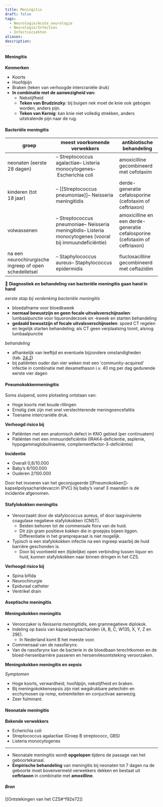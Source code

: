 ```yaml
---
title: Meningitis
draft: false
tags:
  - Neurologie/Acute_neurologie
  - Neurologie/Infecties
  - Infectieziekten
aliases: 
description:
---
```


#### Meningitis

**Kenmerken**
- Koorts
- Hoofdpijn
- Braken (teken van verhoogde intercraniële druk)
- **In combinatie met de aanwezigheid van:**
    - Nekstijfheid
    - **Teken van Brudzinzky**: bij buigen nek moet de knie ook gebogen worden, anders pijn.
    - **Teken van Kernig**: kan knie niet volledig strekken, anders uitstralende pijn naar de rug.

#### Bacteriële meningitis

| groep | meest voorkomende verwekkers | antibiotische behandeling |
| --- | --- | --- |
| neonaten (eerste 28 dagen) | – Streptococcus agalactiae– Listeria monocytogenes– Escherichia coli | amoxicilline gecombineerd met cefotaxim |
| kinderen (tot 18 jaar) | – [[Streptococcus pneumoniae]]– Neisseria meningitidis | derde-generatie cefalosporine (cefotaxim of ceftriaxon) |
| volwassenen | – Streptococcus pneumoniae– Neisseria meningitidis– Listeria monocytogenes (vooral bij immuundeficiëntie) | amoxicilline en een derde-generatie cefalosporine (cefotaxim of ceftriaxon) |
| na een neurochirurgische ingreep of open schedelletsel | – Staphylococcus aureus– Staphylococcus epidermidis | flucloxacilline gecombineerd met ceftazidim |

🔎 **Diagnostiek en behandeling van bacteriële meningitis gaan hand in hand**

*eerste stap bij verdenking bacteriële meningitis*

- bloedafname voor bloedkweek
- **normaal bewustzijn en geen focale uitvalsverschijnselen**: lumbaalpunctie voor liquoronderzoek en -kweek en starten behandeling
- **gedaald bewustzijn of focale uitvalsverschijnselen**: spoed CT regelen en tegelijk starten behandeling; als CT geen verplaatsing toont, alsnog lumbaalpunctie

*behandeling*

- afhankelijk van leeftijd en eventuele bijzondere omstandigheden (tab. [24.2](https://mijn-bsl-nl.ru.idm.oclc.org/infecties/16963076#Tab2))
- bij patiënten ouder dan vier weken met een ‘community-acquired’ infectie in combinatie met dexamethason i.v. 40 mg per dag gedurende eerste vier dagen

#### Pneumokokkenmeningitis

Soms sluipend, soms plotseling ontstaan van:
- Hoge koorts met koude rillingen
- Ernstig ziek zijn met snel verslechterende meningoencefalitis
- Toename intercraniële druk.

**Verhoogd risico bij** 

- Patiënten met een anatomisch defect in KNO gebied (per continuatem)
- Patiënten met een immuundeficiëntie (IRAK4-deficientie, asplenie, hypogammaglobulinaemie, complementfactor-3-deficiëntie)

**Incidentie**

- Overall 0,8/10.000
- Baby’s 6/100.000
- Ouderen 2/100.000

Door het invoeren van het geconjugeerde [[Pneumokokken]]-kapselpolysacharidevaccin (PVC) bij baby’s vanaf 3 maanden is de incidentie afgenomen. 

#### Stafylokokken meningitis
- Veroorzaakt door de stafylococcus aureus, of door laagvirulente coagulase negatieve stafylokokken (CNST).
    - Beiden behoren tot de commensale flora van de huid.
    - Dit zijn gram positieve kokken die in groepjes bijeen liggen. Differentiatie in het grampreparaat is niet mogelijk.
- Typisch is een stafylokokken infectie na een ingreep waarbij de huid barrière geschonden is.
    - Door bij voorbeeld een (tijdelijke) open verbinding tussen liquor en huid, kunnen stafylokokken naar binnen dringen in het CZS.

**Verhoogd risico bij**
- Spina bifida
- Neurochirurgie
- Epiduraal catheter
- Ventrikel drain

#### Aseptische meningitis

#### Meningokokken meningitis

- Veroorzaker is *Neisseria meningitidis,* een gramnegatieve diplokok.
- Indeling op basis van kapselpolysachariden (A, B, C, W135, X, Y, Z en 29E).
    - In Nederland komt B het meeste voor.
- Commensaal van de nasofarynx.
- Van de nasofarynx kan de bacterie in de bloedbaan terechtkomen en de bloed-hersenbarrière passeren en hersenvliesontsteking veroorzaken.

**Meningokokken meningitis en sepsis**

*Symptomen*

- Hoge koorts, verwardheid, hoofdpijn, nekstijfheid en braken.
- Bij meningokokkensepsis zijn niet wegdrukbare petechiën en ecchymosen op romp, extremiteiten en conjuctivae aanwezig.
- Zeer fulminant.

#### Neonatale meningitis
**Bekende verwekkers**
- Echerichia coli
- Streptococcus agalactiae (Groep B streptococc, GBS)
- Listeria monocytogenes

---

- Neonatale meningitis wordt **opgelopen** tijdens de passage van het geboortekanaal.
- **Empirische behandeling** van meningitis bij neonaten tot 7 dagen na de geboorte moet bovenvermeld verwekkers dekken en bestaat uit **ceftriaxon** in combinatie met **amoxilline**.






##### Bron
[[Ontstekingen van het CZS#^f92e72]]